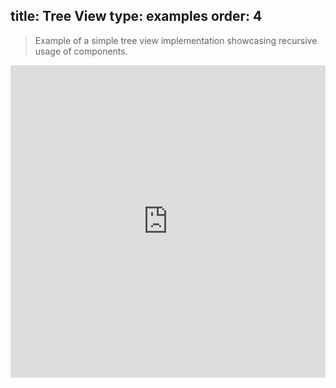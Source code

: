 title: Tree View
type: examples
order: 4
---

> Example of a simple tree view implementation showcasing recursive usage of components.

<iframe width="100%" height="500" src="http://jsfiddle.net/yyx990803/oebm9sm8/embedded/result,html,js,css" allowfullscreen="allowfullscreen" frameborder="0"></iframe>